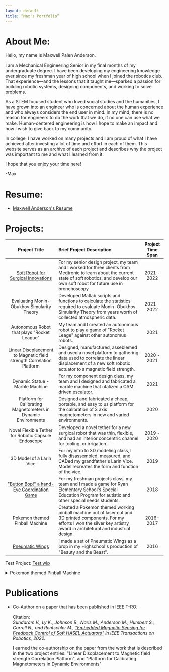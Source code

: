 ```yaml
---
layout: default
title: “Max's Portfolio”
---
```


# About Me:

Hello, my name is Maxwell Palen Anderson. 

I am a Mechanical Engineering Senior in my final months of my undergraduate degree. I have been developing my engineering knowledge ever since my freshman year of high school when I joined the robotics club. That experience&mdash;and the lessons that it taught me&mdash;sparked a passion for building robotic systems, designing components, and working to solve problems.

As a STEM focused student who loved social studies and the humanities, I have grown into an engineer who is concerned about the human experience and who always considers the end user in mind. In my mind, there is no reason for engineers to do the work that we do, if no one can use what we make. Human-centered engineering is how I hope to make an impact and how I wish to give back to my community.

In college, I have worked on many projects and I am proud of what I have achieved after investing a lot of time and effort in each of them. This website serves as an archive of each project and describes why the project was important to me and what I learned from it. 

I hope that you enjoy your time here!

-Max

# Resume:

* [Maxwell Anderson's Resume](resume.html)

# Projects:

| Project Title | Brief Project Description | Project Time Span |
|:-------------:|:--------------------------|:--------------:|
|[Soft Robot for Surgical Innovations](./projects/Soft_Robot_for_Surgical_Innovations.html)| For my senior design project, my team and I worked for three clients from Medtronic to learn about the current state of soft robotics, and develop our own soft robot for future use in bronchoscopy| 2021 - 2022 |
|<!--[Evaluating Monin-Obukhov Simularity Theory](./projects/Monin_Obukhov.html)-->Evaluating Monin-Obukhov Simularity Theory| Developed Matlab scripts and functions to calculate the statistics required to evaluate Monin-Obukhov Simularity Theory from years worth of collected atmospheric data.| 2021 - 2022 |
|<!--[Autonomous Robot that plays "Rocket League"](./projects/Rocket_League_Bot.html)-->Autonomous Robot that plays "Rocket League"| My team and I created an autonomous robot to play a game of "Rocket Leage" against other autonomus robots.| 2021 |
|<!--[Linear Discplacement to Magnetic field strength Correlation Platform](./projects/Linear_Displacement_Correlation_Platform.html)-->Linear Discplacement to Magnetic field strength Correlation Platform| Designed, manufactured, asseblemed and used a novel platform to gathering data used to correlate the linear displacement of a new soft robotic actuator to a magnetic field strength.| 2020 - 2021 |
|<!--[Dynamic Statue - Marble Machine](./projects/Marble_Machine.html)-->Dynamic Statue - Marble Machine| For my component design class, my team and I designed and fabricated a marble machine that utalized a CAM driven escalator.| 2021 |
|<!--[Platform for Calibrating Magnetometers in Dynamic Environments](./projects/Calibrate_Magnetometers.html)-->Platform for Calibrating Magnetometers in Dynamic Environments|Designed and fabricated a cheap, portable, and easy to us platform for the calibration of 3 axis magnetometers in new and varied environments.| 2020 |
|<!--[Novel Flexible Tether for Robotic Capsule Endoscope](./projects/RCE_Tether.html)-->Novel Flexible Tether for Robotic Capsule Endoscope| Developed a novel tether for a new surgical robot that was thin, flexible, and had an interior concentric channel for tooling, or irrigation.| 2019 - 2020 |
|<!--[3D Model of a Larin Vice](./projects/Larin_Vice.html)-->3D Model of a Larin Vice| For my intro to 3D modeling class, I fully disassembled, measured, and CADed my grandfather's Larin Vice. Model recreates the form and function of the vice.| 2019 |
|["Button Bop!" a hand-Eye Coordination Game](./projects/Button_Bop.html)| For my freshman projects class, my team and I made a game for Ryan Elementary School's Special Education Program for autistic and other special needs students.| 2018 |
|<!--[Pokemon themed Pinball Machine](./projects/Pinball.html)-->Pokemon themed Pinball Machine| Created a Pokemon themed working pinball machine out of laser cut and 3D printed components. For my efforts I won the silver key artistry award in architetural and industrial design.| 2016-2017 |
|[Pneumatic Wings](./projects/Beauty_and_Beast_Wings.html)| I made a set of Pneumatic Wings as a prop in my Highschool's production of "Beauty and the Beast".| 2016 |


Test Project: [Test.wip](./projects/projectExample.html)

<!-- <img src="UnderConstruction.png" onmouseover="this.src='b.jpg'" onmouseout="this.src='a.jpg'" /> -->
<details>
    <summary>Pokemon themed Pinball Machine</summary>
    <img border="0" src="UnderConstruction.png" alt="WIP" width="128" height="128">
</details>

# Publications

* Co-Author on a paper that has been published in IEEE T-RO. 

  Citation:  
  *Sundaram V., Ly K., Johnson B., Naris M., Anderson M., Humbert S., Correll N., and Rentschler M., ["Embedded Magnetic Sensing for Feedback Control of Soft HASEL Actuators"](https://ieeexplore.ieee.org/document/9882180) in IEEE Transactions on Robotics, 2022.*
  
  I earned the co-authorship on the paper from the work that is described in the two project entries: "Linear Discplacement to Magnetic field strength Correlation Platform", and "Platform for Calibrating Magnetometers in Dynamic Environments"

  
